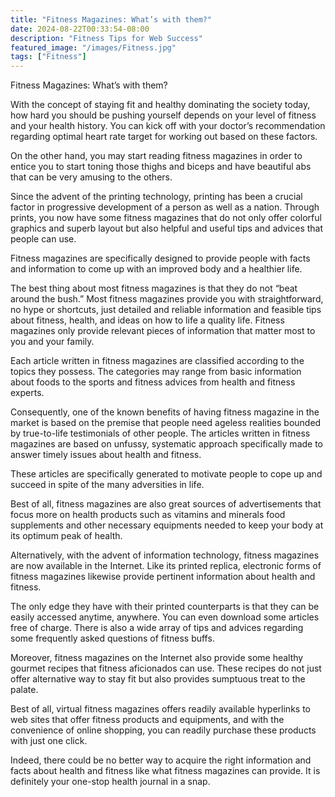 ```yaml
---
title: "Fitness Magazines: What’s with them?"
date: 2024-08-22T00:33:54-08:00
description: "Fitness Tips for Web Success"
featured_image: "/images/Fitness.jpg"
tags: ["Fitness"]
---
```


Fitness Magazines: What’s with them?

With the concept of staying fit and healthy dominating the society today, how hard you should be pushing yourself depends on your level of fitness and your health history. You can kick off with your doctor’s recommendation regarding optimal heart rate target for working out based on these factors.

On the other hand, you may start reading fitness magazines in order to entice you to start toning those thighs and biceps and have beautiful abs that can be very amusing to the others.

Since the advent of the printing technology, printing has been a crucial factor in progressive development of a person as well as a nation. Through prints, you now have some fitness magazines that do not only offer colorful graphics and superb layout but also helpful and useful tips and advices that people can use.

Fitness magazines are specifically designed to provide people with facts and information to come up with an improved body and a healthier life.

The best thing about most fitness magazines is that they do not “beat around the bush.” Most fitness magazines provide you with straightforward, no hype or shortcuts, just detailed and reliable information and feasible tips about fitness, health, and ideas on how to life a quality life. Fitness magazines only provide relevant pieces of information that matter most to you and your family.

Each article written in fitness magazines are classified according to the topics they possess. The categories may range from basic information about foods to the sports and fitness advices from health and fitness experts.

Consequently, one of the known benefits of having fitness magazine in the market is based on the premise that people need ageless realities bounded by true-to-life testimonials of other people. The articles written in fitness magazines are based on unfussy, systematic approach specifically made to answer timely issues about health and fitness.

These articles are specifically generated to motivate people to cope up and succeed in spite of the many adversities in life.

Best of all, fitness magazines are also great sources of advertisements that focus more on health products such as vitamins and minerals food supplements and other necessary equipments needed to keep your body at its optimum peak of health.

Alternatively, with the advent of information technology, fitness magazines are now available in the Internet. Like its printed replica, electronic forms of fitness magazines likewise provide pertinent information about health and fitness.

The only edge they have with their printed counterparts is that they can be easily accessed anytime, anywhere. You can even download some articles free of charge. There is also a wide array of tips and advices regarding some frequently asked questions of fitness buffs.

Moreover, fitness magazines on the Internet also provide some healthy gourmet recipes that fitness aficionados can use. These recipes do not just offer alternative way to stay fit but also provides sumptuous treat to the palate.

Best of all, virtual fitness magazines offers readily available hyperlinks to web sites that offer fitness products and equipments, and with the convenience of online shopping, you can readily purchase these products with just one click.

Indeed, there could be no better way to acquire the right information and facts about health and fitness like what fitness magazines can provide. It is definitely your one-stop health journal in a snap.



